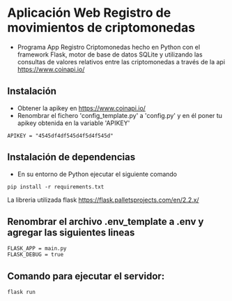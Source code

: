 # Aplicación Web Registro de movimientos de criptomonedas

- Programa App Registro Criptomonedas hecho en Python con el framework Flask, motor de base de datos SQLite y utilizando las consultas de valores relativos entre las criptomonedas a través de la api https://www.coinapi.io/

## Instalación
- Obtener la apikey en https://www.coinapi.io/
- Renombrar el fichero 'config_template.py' a 'config.py' y en él poner tu apikey obtenida en la variable 'APIKEY'
```
APIKEY = "4545df4df545d4f5d4f545d"
```

## Instalación de dependencias
- En su entorno de Python ejecutar el siguiente comando

```
pip install -r requirements.txt
```
La libreria utilizada flask https://flask.palletsprojects.com/en/2.2.x/

## Renombrar el archivo .env_template a .env y agregar las siguientes lineas
```
FLASK_APP = main.py
FLASK_DEBUG = true
```

## Comando para ejecutar el servidor:
```
flask run
```

